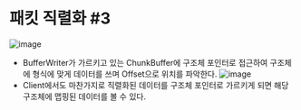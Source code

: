 # 패킷 직렬화 \#3
![image](https://user-images.githubusercontent.com/68372094/160062090-cfe3f13d-e452-4982-a3be-b32f4a2c41c7.png)
* BufferWriter가 가르키고 있는 ChunkBuffer에 구조체 포인터로 접근하여 구조체에 형식에 맞게 데이터를 쓰며 Offset으로 위치를 파악한다.
![image](https://user-images.githubusercontent.com/68372094/160065527-8de939d8-7874-4f5a-8e93-cbc1a402b7cb.png)
* Client에서도 마찬가지로 직렬화된 데이터를 구조체 포인터로 가르키게 되면 해당 구조체에 맵핑된 데이터를 볼 수 있다.
